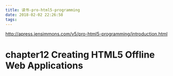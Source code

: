 ```yaml
---
title: 读书-pro-html5-programming
date: 2018-02-02 22:26:58
tags:
---
```


http://apress.jensimmons.com/v5/pro-html5-programming/introduction.html

# chapter12 Creating HTML5 Offline Web Applications
